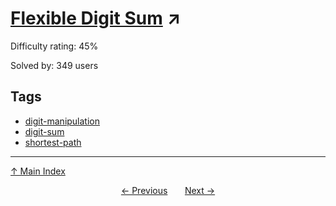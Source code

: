 # [Flexible Digit Sum](https://projecteuler.net/problem=637) ↗️

Difficulty rating: 45%

Solved by: 349 users
## Tags

- [digit-manipulation](../tags/digit-manipulation.md)
- [digit-sum](../tags/digit-sum.md)
- [shortest-path](../tags/shortest-path.md)



---

[↑ Main Index](../README.md)


<div align=center><a href='636.md'>← Previous</a> &nbsp;&nbsp; &nbsp;&nbsp;  <a href='638.md'>Next →</a></div>

